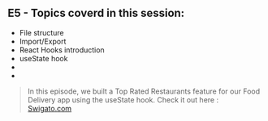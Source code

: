 ## E5 - Topics coverd in this session:

- File structure
- Import/Export
- React Hooks introduction
- useState hook
- 
- 

>  In this episode, we built a Top Rated Restaurants feature for our Food Delivery app using the useState hook. Check it out here : [Swigato.com](https://react-js-cc2t.vercel.app/)
